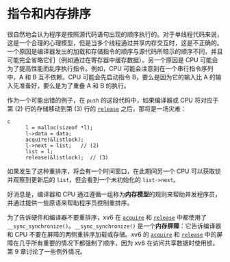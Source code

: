 # 指令和内存排序

很自然地会认为程序是按照源代码语句出现的顺序执行的。对于单线程代码来说，这是一个合理的心理模型，但是当多个线程通过共享内存交互时，这是不正确的。一个原因是编译器发出的加载和存储指令的顺序与源代码所暗示的顺序不同，并且可能完全省略它们（例如通过在寄存器中缓存数据）。另一个原因是 CPU 可能会为了提高性能而乱序执行指令。例如，CPU 可能会注意到在一个串行指令序列中，A 和 B 互不依赖。CPU 可能会先启动指令 B，要么是因为它的输入比 A 的输入先准备好，要么是为了重叠 A 和 B 的执行。

作为一个可能出错的例子，在 `push` 的这段代码中，如果编译器或 CPU 将对应于第 (2) 行的存储移动到第 (3) 行的 [`release`](/source/xv6-riscv/kernel/defs.h) 之后，那将是一场灾难：


```
c
      l = malloc(sizeof *l);
      l->data = data;
      acquire(&listlock);
      l->next = list;   // (2)
      list = l;
      release(&listlock);  // (3)

```


如果发生了这种重排序，将会有一个时间窗口，在此期间另一个 CPU 可以获取锁并观察到更新后的 `list`，但会看到一个未初始化的 `list->next`。

好消息是，编译器和 CPU 通过遵循一组称为**内存模型**的规则来帮助并发程序员，并通过提供一些原语来帮助程序员控制重排序。

为了告诉硬件和编译器不要重排序，xv6 在 [`acquire`](/source/xv6-riscv/kernel/defs.h) 和 [`release`](/source/xv6-riscv/kernel/defs.h) 中都使用了 `__sync_synchronize()`。`__sync_synchronize()` 是一个**内存屏障**：它告诉编译器和 CPU 不要在屏障的两侧重排序加载或存储。xv6 的 [`acquire`](/source/xv6-riscv/kernel/defs.h) 和 [`release`](/source/xv6-riscv/kernel/defs.h) 中的屏障在几乎所有重要的情况下都强制了顺序，因为 xv6 在访问共享数据时使用锁。第 9 章讨论了一些例外情况。